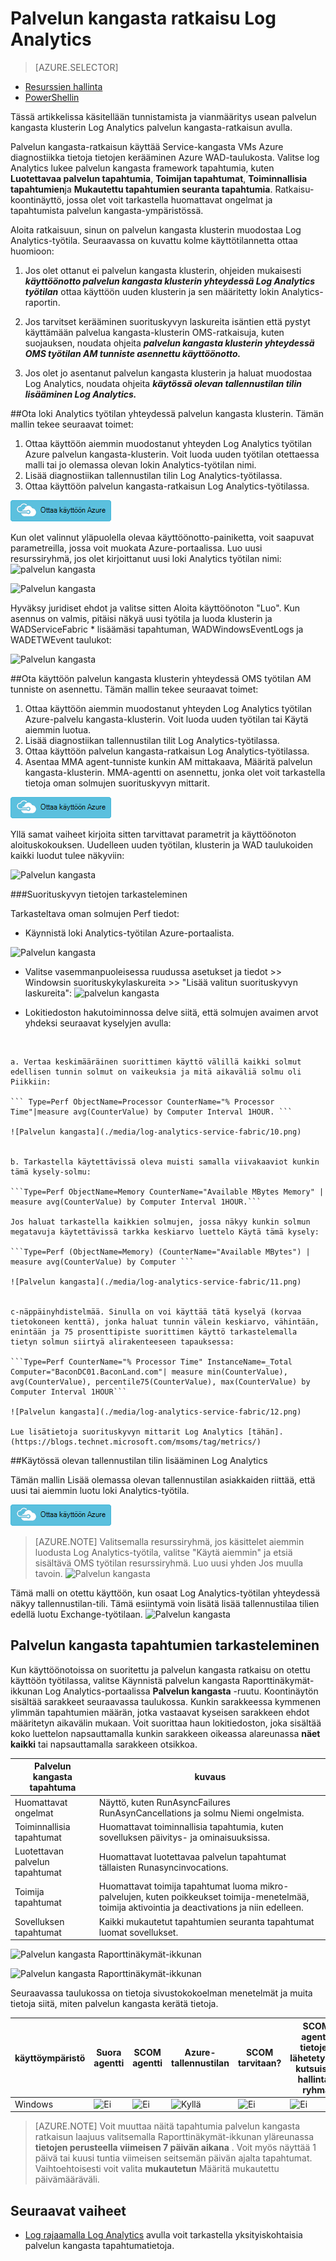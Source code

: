 <properties
    pageTitle="Optimoida palvelun kangasta ratkaisuun Log Analytics-ympäristösi | Microsoft Azure"
    description="Palvelun kangasta-ratkaisun avulla voit arvioida riski ja palvelun kangasta sovellukset, mikro-palveluiden, solmujen ja klustereiden kunto."
    services="log-analytics"
    documentationCenter=""
    authors="niniikhena"
    manager="jochan"
    editor=""/>

<tags
    ms.service="log-analytics"
    ms.workload="na"
    ms.tgt_pltfrm="na"
    ms.devlang="na"
    ms.topic="article"
    ms.date="09/21/2016"
    ms.author="nini"/>



# <a name="service-fabric-solution-in-log-analytics"></a>Palvelun kangasta ratkaisu Log Analytics

> [AZURE.SELECTOR]
- [Resurssien hallinta](log-analytics-service-fabric-azure-resource-manager.md)
- [PowerShellin](log-analytics-service-fabric.md)

Tässä artikkelissa käsitellään tunnistamista ja vianmääritys usean palvelun kangasta klusterin Log Analytics palvelun kangasta-ratkaisun avulla.

Palvelun kangasta-ratkaisun käyttää Service-kangasta VMs Azure diagnostiikka tietoja tietojen kerääminen Azure WAD-taulukosta. Valitse log Analytics lukee palvelun kangasta framework tapahtumia, kuten **Luotettavaa palvelun tapahtumia**, **Toimijan tapahtumat**, **Toiminnallisia tapahtumien**ja **Mukautettu tapahtumien seuranta tapahtumia**. Ratkaisu-koontinäyttö, jossa olet voit tarkastella huomattavat ongelmat ja tapahtumista palvelun kangasta-ympäristössä.

Aloita ratkaisuun, sinun on palvelun kangasta klusterin muodostaa Log Analytics-työtila. Seuraavassa on kuvattu kolme käyttötilannetta ottaa huomioon:

1. Jos olet ottanut ei palvelun kangasta klusterin, ohjeiden mukaisesti ***käyttöönotto palvelun kangasta klusterin yhteydessä Log Analytics työtilan*** ottaa käyttöön uuden klusterin ja sen määritetty lokin Analytics-raportin.

2. Jos tarvitset kerääminen suorituskyvyn laskureita isäntien että pystyt käyttämään palvelua kangasta-klusterin OMS-ratkaisuja, kuten suojauksen, noudata ohjeita ***palvelun kangasta klusterin yhteydessä OMS työtilan AM tunniste asennettu käyttöönotto.***

3. Jos olet jo asentanut palvelun kangasta klusterin ja haluat muodostaa Log Analytics, noudata ohjeita ***käytössä olevan tallennustilan tilin lisääminen Log Analytics.***


##<a name="deploy-a-service-fabric-cluster-connected-to-a-log-analytics-workspace"></a>Ota loki Analytics työtilan yhteydessä palvelun kangasta klusterin.
Tämän mallin tekee seuraavat toimet:


1. Ottaa käyttöön aiemmin muodostanut yhteyden Log Analytics työtilan Azure palvelun kangasta-klusterin. Voit luoda uuden työtilan otettaessa malli tai jo olemassa olevan lokin Analytics-työtilan nimi.
2. Lisää diagnostiikan tallennustilan tilin Log Analytics-työtilassa.
3. Ottaa käyttöön palvelun kangasta-ratkaisun Log Analytics-työtilassa.

[![Ottaa käyttöön Azure](./media/log-analytics-service-fabric/deploybutton.png)](https://portal.azure.com/#create/Microsoft.Template/uri/https%3A%2F%2Fraw.githubusercontent.com%2Fazure%2Fazure-quickstart-templates%2Fmaster%2Fservice-fabric-oms%2F%2Fazuredeploy.json)


Kun olet valinnut yläpuolella olevaa käyttöönotto-painiketta, voit saapuvat parametreilla, jossa voit muokata Azure-portaalissa. Luo uusi resurssiryhmä, jos olet kirjoittanut uusi loki Analytics työtilan nimi: ![palvelun kangasta](./media/log-analytics-service-fabric/2.png)

![Palvelun kangasta](./media/log-analytics-service-fabric/3.png)

Hyväksy juridiset ehdot ja valitse sitten Aloita käyttöönoton "Luo". Kun asennus on valmis, pitäisi näkyä uusi työtila ja luoda klusterin ja WADServiceFabric * lisäämäsi tapahtuman, WADWindowsEventLogs ja WADETWEvent taulukot:

![Palvelun kangasta](./media/log-analytics-service-fabric/4.png)

##<a name="deploy-a-service-fabric-cluster-connected-to-an-oms-workspace-with-vm-extension-installed"></a>Ota käyttöön palvelun kangasta klusterin yhteydessä OMS työtilan AM tunniste on asennettu.
Tämän mallin tekee seuraavat toimet:

1. Ottaa käyttöön aiemmin muodostanut yhteyden Log Analytics työtilan Azure-palvelu kangasta-klusterin. Voit luoda uuden työtilan tai Käytä aiemmin luotua.
2. Lisää diagnostiikan tallennustilan tilit Log Analytics-työtilassa.
3. Ottaa käyttöön palvelun kangasta-ratkaisun Log Analytics-työtilassa.
4. Asentaa MMA agent-tunniste kunkin AM mittakaava, Määritä palvelun kangasta-klusterin. MMA-agentti on asennettu, jonka olet voit tarkastella tietoja oman solmujen suorituskyvyn mittarit.


[![Ottaa käyttöön Azure](./media/log-analytics-service-fabric/deploybutton.png)](https://portal.azure.com/#create/Microsoft.Template/uri/https%3A%2F%2Fraw.githubusercontent.com%2Fazure%2Fazure-quickstart-templates%2Fmaster%2Fservice-fabric-vmss-oms%2F%2Fazuredeploy.json)


Yllä samat vaiheet kirjoita sitten tarvittavat parametrit ja käyttöönoton aloituskokouksen. Uudelleen uuden työtilan, klusterin ja WAD taulukoiden kaikki luodut tulee näkyviin:

![Palvelun kangasta](./media/log-analytics-service-fabric/5.png)

###<a name="viewing-performance-data"></a>Suorituskyvyn tietojen tarkasteleminen

Tarkasteltava oman solmujen Perf tiedot:
</br>
- Käynnistä loki Analytics-työtilan Azure-portaalista.

![Palvelun kangasta](./media/log-analytics-service-fabric/6.png)

- Valitse vasemmanpuoleisessa ruudussa asetukset ja tiedot >> Windowsin suorituskykylaskureita >> "Lisää valitun suorituskyvyn laskureita": ![palvelun kangasta](./media/log-analytics-service-fabric/7.png)

- Lokitiedoston hakutoiminnossa delve siitä, että solmujen avaimen arvot yhdeksi seuraavat kyselyjen avulla:
</br>

    a. Vertaa keskimääräinen suorittimen käyttö välillä kaikki solmut edellisen tunnin solmut on vaikeuksia ja mitä aikaväliä solmu oli Piikkiin:

    ``` Type=Perf ObjectName=Processor CounterName="% Processor Time"|measure avg(CounterValue) by Computer Interval 1HOUR. ```

    ![Palvelun kangasta](./media/log-analytics-service-fabric/10.png)


    b. Tarkastella käytettävissä oleva muisti samalla viivakaaviot kunkin tämä kysely-solmu:

    ```Type=Perf ObjectName=Memory CounterName="Available MBytes Memory" | measure avg(CounterValue) by Computer Interval 1HOUR.```

    Jos haluat tarkastella kaikkien solmujen, jossa näkyy kunkin solmun megatavuja käytettävissä tarkka keskiarvo luettelo Käytä tämä kysely:

    ```Type=Perf (ObjectName=Memory) (CounterName="Available MBytes") | measure avg(CounterValue) by Computer ```

    ![Palvelun kangasta](./media/log-analytics-service-fabric/11.png)


    c-näppäinyhdistelmää. Sinulla on voi käyttää tätä kyselyä (korvaa tietokoneen kenttä), jonka haluat tunnin välein keskiarvo, vähintään, enintään ja 75 prosenttipiste suorittimen käyttö tarkastelemalla tietyn solmun siirtyä alirakenteeseen tapauksessa:

    ```Type=Perf CounterName="% Processor Time" InstanceName=_Total Computer="BaconDC01.BaconLand.com"| measure min(CounterValue), avg(CounterValue), percentile75(CounterValue), max(CounterValue) by Computer Interval 1HOUR```

    ![Palvelun kangasta](./media/log-analytics-service-fabric/12.png)

    Lue lisätietoja suorituskyvyn mittarit Log Analytics [tähän]. (https://blogs.technet.microsoft.com/msoms/tag/metrics/)


##<a name="adding-an-existing-storage-account-to-log-analytics"></a>Käytössä olevan tallennustilan tilin lisääminen Log Analytics

Tämän mallin Lisää olemassa olevan tallennustilan asiakkaiden riittää, että uusi tai aiemmin luotu loki Analytics-työtila.
</br>

[![Ottaa käyttöön Azure](./media/log-analytics-service-fabric/deploybutton.png)](https://portal.azure.com/#create/Microsoft.Template/uri/https%3A%2F%2Fraw.githubusercontent.com%2FAzure%2Fazure-quickstart-templates%2Fmaster%2Foms-existing-storage-account%2Fazuredeploy.json)

>[AZURE.NOTE] Valitsemalla resurssiryhmä, jos käsittelet aiemmin luodusta Log Analytics-työtila, valitse "Käytä aiemmin" ja etsiä sisältävä OMS työtilan resurssiryhmä. Luo uusi yhden Jos muulla tavoin.
![Palvelun kangasta](./media/log-analytics-service-fabric/8.png)

Tämä malli on otettu käyttöön, kun osaat Log Analytics-työtilan yhteydessä näkyy tallennustilan-tili. Tämä esiintymä voin lisätä lisää tallennustilaa tilien edellä luotu Exchange-työtilaan.
![Palvelun kangasta](./media/log-analytics-service-fabric/9.png)

## <a name="view-service-fabric-events"></a>Palvelun kangasta tapahtumien tarkasteleminen

Kun käyttöönotoissa on suoritettu ja palvelun kangasta ratkaisu on otettu käyttöön työtilassa, valitse Käynnistä palvelun kangasta Raporttinäkymät-ikkunan Log Analytics-portaalissa **Palvelun kangasta** -ruutu. Koontinäytön sisältää sarakkeet seuraavassa taulukossa. Kunkin sarakkeessa kymmenen ylimmän tapahtumien määrän, jotka vastaavat kyseisen sarakkeen ehdot määritetyn aikavälin mukaan. Voit suorittaa haun lokitiedoston, joka sisältää koko luettelon napsauttamalla kunkin sarakkeen oikeassa alareunassa **näet kaikki** tai napsauttamalla sarakkeen otsikkoa.

| **Palvelun kangasta tapahtuma** | **kuvaus** |
| --- | --- |
| Huomattavat ongelmat | Näyttö, kuten RunAsyncFailures RunAsynCancellations ja solmu Niemi ongelmista. |
| Toiminnallisia tapahtumat | Huomattavat toiminnallisia tapahtumia, kuten sovelluksen päivitys- ja ominaisuuksissa. |
| Luotettavan palvelun tapahtumat | Huomattavat luotettavaa palvelun tapahtumat tällaisten Runasyncinvocations. |
| Toimija tapahtumat | Huomattavat toimija tapahtumat luoma mikro-palvelujen, kuten poikkeukset toimija-menetelmää, toimija aktivointia ja deactivations ja niin edelleen. |
| Sovelluksen tapahtumat | Kaikki mukautetut tapahtumien seuranta tapahtumat luomat sovellukset. |

![Palvelun kangasta Raporttinäkymät-ikkunan](./media/log-analytics-service-fabric/sf3.png)

![Palvelun kangasta Raporttinäkymät-ikkunan](./media/log-analytics-service-fabric/sf4.png)


Seuraavassa taulukossa on tietoja sivustokokoelman menetelmät ja muita tietoja siitä, miten palvelun kangasta kerätä tietoja.

| käyttöympäristö | Suora agentti | SCOM agentti | Azure-tallennustilan | SCOM tarvitaan? | SCOM agentti tietojen lähetetyissä kutsuissa hallinta-ryhmä | sivustokokoelman korkojakso |
|---|---|---|---|---|---|---|
|Windows|![Ei](./media/log-analytics-malware/oms-bullet-red.png)|![Ei](./media/log-analytics-malware/oms-bullet-red.png)| ![Kyllä](./media/log-analytics-malware/oms-bullet-green.png)|            ![Ei](./media/log-analytics-malware/oms-bullet-red.png)|![Ei](./media/log-analytics-malware/oms-bullet-red.png)|10 minuutin |


>[AZURE.NOTE] Voit muuttaa näitä tapahtumia palvelun kangasta ratkaisun laajuus valitsemalla Raporttinäkymät-ikkunan yläreunassa **tietojen perusteella viimeisen 7 päivän aikana** . Voit myös näyttää 1 päivä tai kuusi tuntia viimeisen seitsemän päivän ajalta tapahtumat. Vaihtoehtoisesti voit valita **mukautetun** Määritä mukautettu päivämääräväli.


## <a name="next-steps"></a>Seuraavat vaiheet

- [Log rajaamalla Log Analytics](log-analytics-log-searches.md) avulla voit tarkastella yksityiskohtaisia palvelun kangasta tapahtumatietoja.
